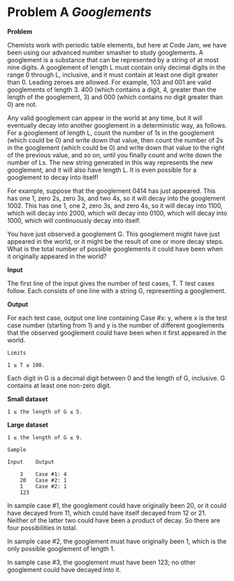 # Problem A *Googlements*

**Problem**

Chemists work with periodic table elements, but here at Code Jam, we have been using our advanced number smasher to study googlements. A googlement is a substance that can be represented by a string of at most nine digits. A googlement of length L must contain only decimal digits in the range 0 through L, inclusive, and it must contain at least one digit greater than 0. Leading zeroes are allowed. For example, 103 and 001 are valid googlements of length 3. 400 (which contains a digit, 4, greater than the length of the googlement, 3) and 000 (which contains no digit greater than 0) are not.

Any valid googlement can appear in the world at any time, but it will eventually decay into another googlement in a deterministic way, as follows. For a googlement of length L, count the number of 1s in the googlement (which could be 0) and write down that value, then count the number of 2s in the googlement (which could be 0) and write down that value to the right of the previous value, and so on, until you finally count and write down the number of Ls. The new string generated in this way represents the new googlement, and it will also have length L. It is even possible for a googlement to decay into itself!

For example, suppose that the googlement 0414 has just appeared. This has one 1, zero 2s, zero 3s, and two 4s, so it will decay into the googlement 1002. This has one 1, one 2, zero 3s, and zero 4s, so it will decay into 1100, which will decay into 2000, which will decay into 0100, which will decay into 1000, which will continuously decay into itself.

You have just observed a googlement G. This googlement might have just appeared in the world, or it might be the result of one or more decay steps. What is the total number of possible googlements it could have been when it originally appeared in the world?

**Input**

The first line of the input gives the number of test cases, T. T test cases follow. Each consists of one line with a string G, representing a googlement.

**Output**

For each test case, output one line containing Case #x: y, where x is the test case number (starting from 1) and y is the number of different googlements that the observed googlement could have been when it first appeared in the world.

    Limits

    1 ≤ T ≤ 100.

Each digit in G is a decimal digit between 0 and the length of G, inclusive.
G contains at least one non-zero digit.

**Small dataset**

    1 ≤ the length of G ≤ 5.

**Large dataset**

    1 ≤ the length of G ≤ 9.

    Sample

    Input    Output

        3    Case #1: 4
        20   Case #2: 1
        1    Case #2: 1
        123



In sample case #1, the googlement could have originally been 20, or it could have decayed from 11, which could have itself decayed from 12 or 21. Neither of the latter two could have been a product of decay. So there are four possibilities in total.

In sample case #2, the googlement must have originally been 1, which is the only possible googlement of length 1.

In sample case #3, the googlement must have been 123; no other googlement could have decayed into it.

